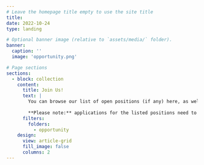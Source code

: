 ```yaml
---
# Leave the homepage title empty to use the site title
title:
date: 2022-10-24
type: landing

# Optional banner image (relative to `assets/media/` folder).
banner:
  caption: ''
  image: 'opportunity.png'

# Page sections
sections:
  - block: collection
    content:
      title: Join Us!
      text: |
        You can browse our list of open positions (if any) here, as well as get an insight on the type of positions we typically advertise by browsing through our list of previous openings. We are also supportive of hosting strong PhD candidates and researchers supported by a personal fellowship/grant.
        
        **Please note:** applications for the listed positions need to be made through the Mass General Brigham (MGB) portal to be formally taken into acount.
      filters:
        folders:
          - opportunity
    design:
      view: article-grid
      fill_image: false
      columns: 2
---
```

